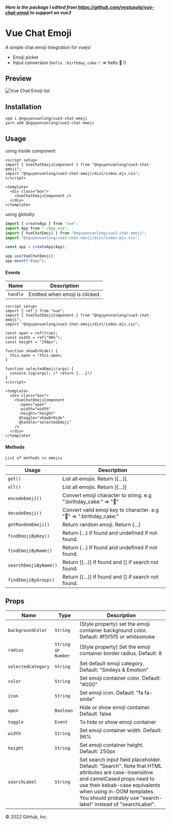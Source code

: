 ##### Here is the package I edited from https://github.com/vestusola/vue-chat-emoji to support on vue3

# Vue Chat Emoji

<!-- [![npm (scoped)](https://img.shields.io/npm/v/vue-chat-emoji.svg)](https://www.npmjs.com/package/vue-chat-emoji)
[![npm (scoped)](https://img.shields.io/badge/npm-vue--chat--emoji-brightgreen.svg)](https://www.npmjs.com/package/@nguyenvanlong/vue3-chat-emoji) -->

A simple chat emoji integration for vuejs!

- Emoji picker
- Input conversion (`hello :birthday_cake:!` => hello 🎂 !)

## Preview

![Vue Chat Emoji list](https://github.com/nguyenvanlongweb/vue3-chat-emoji/blob/master/public/demo.png?raw=true "Vue Chat Emoji list")

## Installation

```
npm i @nguyenvanlong/vue3-chat-emoji
yarn add @nguyenvanlong/vue3-chat-emoji
```

## Usage

using inside component

```vue
<script setup>
import { VueChatEmojiComponent } from "@nguyenvanlong/vue3-chat-emoji";
import "@nguyenvanlong/vue3-chat-emoji/dist/index.mjs.css";
</script>

<template>
  <div class="box">
    <VueChatEmojiComponent />
  </div>
</template>
```

using globally

```js
import { createApp } from "vue";
import App from "./App.vue";
import { VueChatEmoji } from "@nguyenvanlong/vue3-chat-emoji";
import "@nguyenvanlong/vue3-chat-emoji/dist/index.mjs.css";

const app = createApp(App);

app.use(VueChatEmoji);
app.mount("#app");
```

#### Events

| Name     | Description                    |
| -------- | ------------------------------ |
| `handle` | Emitted when emoji is clicked. |

```vue
<script setup>
import { ref } from "vue";
import { VueChatEmojiComponent } from "@nguyenvanlong/vue3-chat-emoji";
import "@nguyenvanlong/vue3-chat-emoji/dist/index.mjs.css";

const open = ref(true);
const width = ref("96%");
const height = "250px";

function showOrHide() {
  this.open = !this.open;
}

function selectedEmoji(args) {
  console.log(args); /* return {...}*/
}
</script>

<template>
  <div class="box">
    <VueChatEmojiComponent
      :open="open"
      :width="width"
      :height="height"
      @toggle="showOrHide"
      @handle="selectedEmoji"
    />
  </div>
</template>
```

#### Methods

```
List of methods in emojis
```

| Usage                 | Description                                                         |
| --------------------- | ------------------------------------------------------------------- |
| `get()`               | List all emojis. Return [{...}].                                    |
| `all()`               | List all emojis. Return [{...}]                                     |
| `encodeEmoji()`       | Convert emoji character to string. e.g ":birthday_cake:" => "🎂"    |
| `decodeEmoji()`       | Convert valid emoji key to character. e.g "🎂" => ":birthday_cake:" |
| `getRandomEmoji()`    | Return random emoji. Return {...}                                   |
| `findEmojiByKey()`    | Return {...} if found and undefined if not found.                   |
| `findEmojiByName()`   | Return {...} if found and undefined if not found.                   |
| `searchEmojiByName()` | Return [{...}] if found and [] if search not found.                 |
| `findEmojiByGroup()`  | Return [{...}] if found and [] if search not found.                 |

## Props

| Name               | Type                 | Description                                                                                                                                                                                                                                                       |
| ------------------ | -------------------- | ----------------------------------------------------------------------------------------------------------------------------------------------------------------------------------------------------------------------------------------------------------------- |
| `backgroundColor`  | `String`             | (Style property) set the emoji container background color. Default: #f5f5f5 or whitesmoke                                                                                                                                                                         |
| `radius`           | `String` or `Number` | (Style property) Set the emoji container border radius. Default: 8                                                                                                                                                                                                |
| `selectedCategory` | `String`             | Set default emoji category. Default: "Smileys & Emotion"                                                                                                                                                                                                          |
| `color`            | `String`             | Set emoji container color. Default: "#000"                                                                                                                                                                                                                        |
| `icon`             | `String`             | Set emoji icon. Default: "fa fa-smile"                                                                                                                                                                                                                            |
| `open`             | `Boolean`            | Hide or show emoji container. Default: false                                                                                                                                                                                                                      |
| `toggle`           | `Event`              | To hide or show emoji container                                                                                                                                                                                                                                   |
| `width`            | `String`             | Set emoji container width. Default: 96%                                                                                                                                                                                                                           |
| `height`           | `String`             | Set emoji container height. Default: 250px                                                                                                                                                                                                                        |
| `searchLabel`      | `String`             | Set search input field placeholder. Default: "Search". Note that HTML attributes are case-insensitive and camelCased props need to use their kebab-case equivalents when using in-DOM templates. You should probably use "search-label" instead of "searchLabel". |

© 2022 GitHub, Inc.

